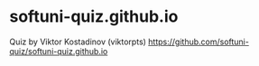 # softuni-quiz.github.io

Quiz by Viktor Kostadinov (viktorpts) <https://github.com/softuni-quiz/softuni-quiz.github.io>
